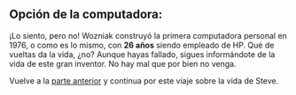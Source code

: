 <h2>Opción de la computadora:</h2>

¡Lo siento, pero no! Wozniak construyó la primera computadora personal en 1976, o como es lo mismo, con <b>26 años</b> siendo empleado de HP. Qué de vueltas da la vida, ¿no? Aunque hayas fallado, sigues informándote de la vida de este gran inventor. No hay mal que por bien no venga.

Vuelve a la [parte anterior](https://github.com/Ctrusan/Historia_Woz/blob/master/Parte1.md) y continua por este viaje sobre la vida de Steve.
